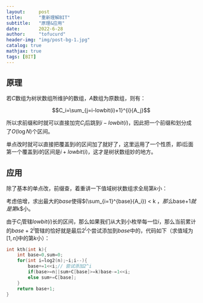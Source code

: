 ```yaml
---
layout:     post
title:      "重新理解BIT"
subtitle:   "原理&应用"
date:       2022-6-28
author:     "tofucurd"
header-img: "img/post-bg-1.jpg"
catalog: true
mathjax: true
tags: [BIT]
---
```


## 原理

若$C$数组为树状数组所维护的数组，$A$数组为原数组，则有：

$$C_i=\sum_{j=i-lowbit(i)+1}^{i}{A_j}$$

所以求前缀和时就可以直接加完$C_i$后跳到$i-lowbit(i)$，因此把一个前缀和划分成了$O(\log{N})$个区间。

单点改时就可以直接把覆盖到$i$的区间加了就好了，这里运用了一个性质，即$i$后面第一个覆盖到$i$的区间是$i+lowbit(i)$，这才是树状数组妙的地方。

## 应用

除了基本的单点改，前缀查，着重讲一下值域树状数组求全局第$k$小：

考虑倍增，求出最大的$base$使得$(\sum_{i=1}^{base}{A_i}) < k $，那么$base+1$就是第$k$小。

由于$C_i$管辖$lowbit(i)$长的区间，那么如果我们从大到小枚举每一位$i$，那么当前累计的$base+2^i$管辖的恰好就是最后$2^i$个尝试添加到$base$中的，代码如下（求值域为$[1,n]$中的第$k$小）：

```cpp
int kth(int k){
    int base=0,sum=0;
    for(int i=log2(n);~i;i--){
        base+=1<<i;// 尝试添加2^i
        if(base>=n||sum+C[base]>=k)base-=1<<i;
        else sum+=C[base];
    }
    return base+1;
}
```